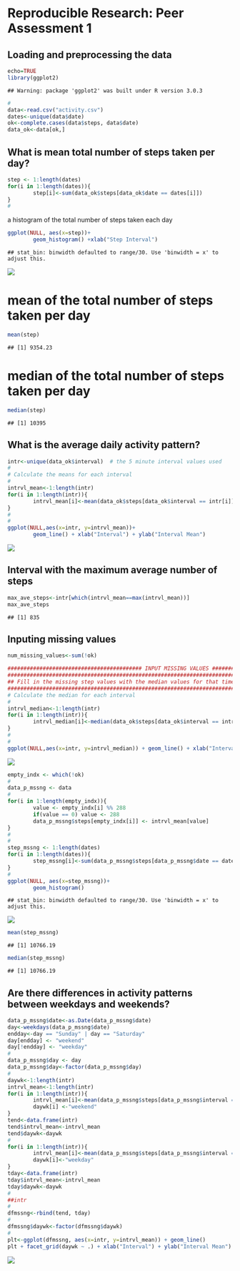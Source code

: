 # Reproducible Research: Peer Assessment 1


## Loading and preprocessing the data

```r
echo=TRUE
library(ggplot2)
```

```
## Warning: package 'ggplot2' was built under R version 3.0.3
```

```r
#
data<-read.csv("activity.csv")
dates<-unique(data$date)
ok<-complete.cases(data$steps, data$date)
data_ok<-data[ok,]
```


## What is mean total number of steps taken per day?


```r
step <- 1:length(dates)
for(i in 1:length(dates)){
        step[i]<-sum(data_ok$steps[data_ok$date == dates[i]])
}
#    
```
a histogram of the total number of steps taken each day

```r
ggplot(NULL, aes(x=step))+
        geom_histogram() +xlab("Step Interval")
```

```
## stat_bin: binwidth defaulted to range/30. Use 'binwidth = x' to adjust this.
```

![](PA1_template_files/figure-html/unnamed-chunk-2-1.png) 

# mean  of the total number of steps taken per day


```r
mean(step)
```

```
## [1] 9354.23
```

# median of the total number of steps taken per day


```r
median(step)
```

```
## [1] 10395
```

## What is the average daily activity pattern?


```r
intr<-unique(data_ok$interval)  # the 5 minute interval values used
#
# Calculate the means for each interval
#
intrvl_mean<-1:length(intr)
for(i in 1:length(intr)){
        intrvl_mean[i]<-mean(data_ok$steps[data_ok$interval == intr[i]])
}
#
#
ggplot(NULL,aes(x=intr, y=intrvl_mean))+
        geom_line() + xlab("Interval") + ylab("Interval Mean")
```

![](PA1_template_files/figure-html/unnamed-chunk-5-1.png) 

## Interval with the maximum average number of steps

```r
max_ave_steps<-intr[which(intrvl_mean==max(intrvl_mean))]  
max_ave_steps
```

```
## [1] 835
```

## Inputing missing values

```r
num_missing_values<-sum(!ok)

########################################## INPUT MISSING VALUES ###########################################
###########################################################################################################
## Fill in the missing step values with the median values for that time interval and put in DF data_p_mssng #
###########################################################################################################
# Calculate the median for each interval
#
intrvl_median<-1:length(intr)
for(i in 1:length(intr)){
        intrvl_median[i]<-median(data_ok$steps[data_ok$interval == intr[i]])
}
#
#
ggplot(NULL,aes(x=intr, y=intrvl_median)) + geom_line() + xlab("Interval") + ylab("Interval Median")
```

![](PA1_template_files/figure-html/unnamed-chunk-7-1.png) 


```r
empty_indx <- which(!ok)
#
data_p_mssng <- data
#
for(i in 1:length(empty_indx)){
        value <- empty_indx[i] %% 288
        if(value == 0) value <- 288
        data_p_mssng$steps[empty_indx[i]] <- intrvl_mean[value]
}     
#
#
step_mssng <- 1:length(dates)
for(i in 1:length(dates)){
        step_mssng[i]<-sum(data_p_mssng$steps[data_p_mssng$date == dates[i]])
}
#        
ggplot(NULL, aes(x=step_mssng))+
        geom_histogram() 
```

```
## stat_bin: binwidth defaulted to range/30. Use 'binwidth = x' to adjust this.
```

![](PA1_template_files/figure-html/unnamed-chunk-8-1.png) 

```r
mean(step_mssng)
```

```
## [1] 10766.19
```

```r
median(step_mssng)
```

```
## [1] 10766.19
```


## Are there differences in activity patterns between weekdays and weekends?

```r
data_p_mssng$date<-as.Date(data_p_mssng$date)
day<-weekdays(data_p_mssng$date)
endday<-day == "Sunday" | day == "Saturday"
day[endday] <- "weekend"
day[!endday] <- "weekday"
#
data_p_mssng$day <- day
data_p_mssng$day<-factor(data_p_mssng$day)
#
daywk<-1:length(intr)
intrvl_mean<-1:length(intr)
for(i in 1:length(intr)){
        intrvl_mean[i]<-mean(data_p_mssng$steps[data_p_mssng$interval == intr[i]&data_p_mssng$day=="weekend"])
        daywk[i] <-"weekend"
}
tend<-data.frame(intr)
tend$intrvl_mean<-intrvl_mean
tend$daywk<-daywk
#
for(i in 1:length(intr)){
        intrvl_mean[i]<-mean(data_p_mssng$steps[data_p_mssng$interval == intr[i]&data_p_mssng$day=="weekday"])
        daywk[i]<-"weekday"
}
tday<-data.frame(intr)
tday$intrvl_mean<-intrvl_mean
tday$daywk<-daywk
#
##intr
#
dfmssng<-rbind(tend, tday)
#
dfmssng$daywk<-factor(dfmssng$daywk)
#
plt<-ggplot(dfmssng, aes(x=intr, y=intrvl_mean)) + geom_line()
plt + facet_grid(daywk ~ .) + xlab("Interval") + ylab("Interval Mean")
```

![](PA1_template_files/figure-html/unnamed-chunk-9-1.png) 
